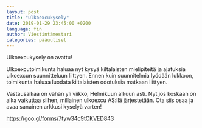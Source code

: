 ```yaml
---
layout: post
title: "Ulkoexcukysely"
date: 2019-01-29 23:45:00 +0200
language: fin
author: Viestintämestari
categories: pääuutiset
---
```

Ulkoexcukysely on avattu!

Ulkoexcutoimikunta haluaa nyt kysyä kiltalaisten mielipiteitä ja ajatuksia ulkoexcun suunnitteluun liittyen. Ennen kuin suunnitelmia lyödään lukkoon, toimikunta haluaa luodata kiltalaisten odotuksia matkaan liittyen.

Vastausaikaa on vähän yli viikko, Helmikuun alkuun asti. Nyt jos koskaan on aika vaikuttaa siihen, millainen ulkoexcu AS:llä järjestetään. Ota siis osaa ja avaa sanainen arkkusi kyselyä varten!

<https://goo.gl/forms/7tyw34c9tCKVED843>